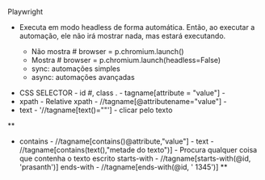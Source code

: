 Playwright 

- Executa em modo headless de forma automática. Então, ao executar a automação, ele não irá mostrar nada, mas estará executando.

    * Não mostra # browser = p.chromium.launch()
    * Mostra # browser = p.chromium.launch(headless=False)
    * sync: automações simples
    * async: automações avançadas

* CSS SELECTOR - id #, class . - tagname[attribute = "value"] -
* xpath - Relative xpath -  //tagname[@attributename="value"] -
* text - '//tagname[text()=""'] - clicar pelo texto

**
* contains - //tagname[contains()@attribute,"value"] -
    text - //tagname[contains(text(),"metade do texto")] - Procura qualquer coisa que contenha o texto escrito
    starts-with - //tagname[starts-with(@id, 'prasanth')]
    ends-with - //tagname[ends-with(@id, ' 1345')]
**
